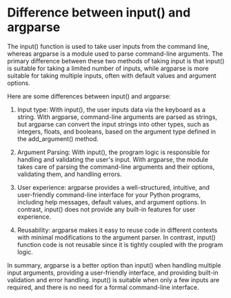 # Difference between input() and argparse
The input() function is used to take user inputs from the command line, whereas argparse is a module used to parse command-line arguments. The primary difference between these two methods of taking input is that input() is suitable for taking a limited number of inputs, while argparse is more suitable for taking multiple inputs, often with default values and argument options.

Here are some differences between input() and argparse:

1. Input type: With input(), the user inputs data via the keyboard as a string. With argparse, command-line arguments are parsed as strings, but argparse can convert the input strings into other types, such as integers, floats, and booleans, based on the argument type defined in the add_argument() method.

2. Argument Parsing: With input(), the program logic is responsible for handling and validating the user's input. With argparse, the module takes care of parsing the command-line arguments and their options, validating them, and handling errors.

3. User experience: argparse provides a well-structured, intuitive, and user-friendly command-line interface for your Python programs, including help messages, default values, and argument options. In contrast, input() does not provide any built-in features for user experience.

4. Reusability: argparse makes it easy to reuse code in different contexts with minimal modifications to the argument parser. In contrast, input() function code is not reusable since it is tightly coupled with the program logic.


In summary, argparse is a better option than input() when handling multiple input arguments, providing a user-friendly interface, and providing built-in validation and error handling. input() is suitable when only a few inputs are required, and there is no need for a formal command-line interface.